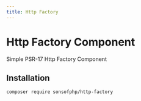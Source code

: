 ```yaml
---
title: Http Factory
---
```


# Http Factory Component

Simple PSR-17 Http Factory Component

## Installation

```shell
composer require sonsofphp/http-factory
```
